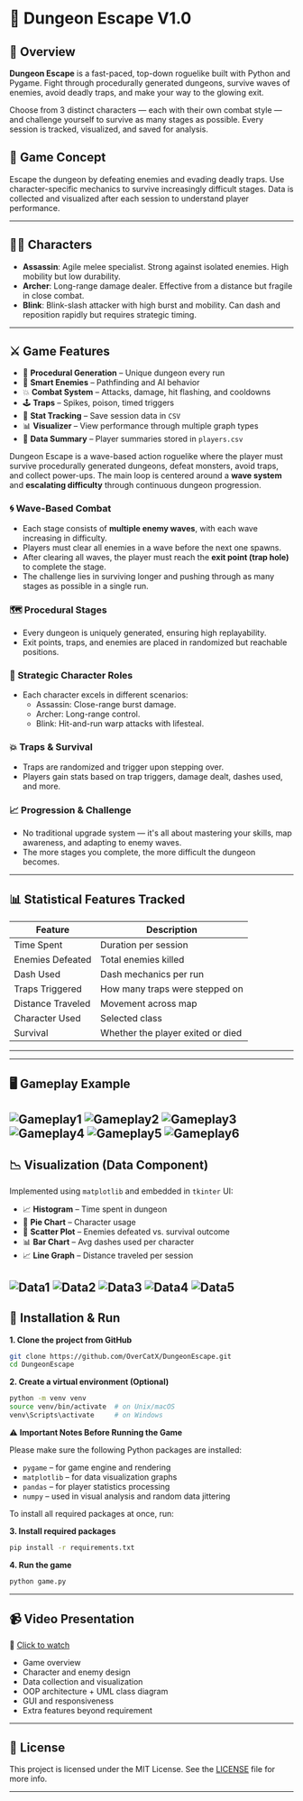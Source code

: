 
# 🐉 Dungeon Escape V1.0

## 🧭 Overview
**Dungeon Escape** is a fast-paced, top-down roguelike built with Python and Pygame.
Fight through procedurally generated dungeons, survive waves of enemies, avoid deadly traps, and make your way to the glowing exit.

Choose from 3 distinct characters — each with their own combat style — and challenge yourself to survive as many stages as possible. Every session is tracked, visualized, and saved for analysis.

## 🚀 Game Concept
Escape the dungeon by defeating enemies and evading deadly traps. Use character-specific mechanics to survive increasingly difficult stages. Data is collected and visualized after each session to understand player performance.

---

## 🧙‍♂️ Characters

- **Assassin**: Agile melee specialist. Strong against isolated enemies. High mobility but low durability.
- **Archer**: Long-range damage dealer. Effective from a distance but fragile in close combat.
- **Blink**: Blink-slash attacker with high burst and mobility. Can dash and reposition rapidly but requires strategic timing.

---

## ⚔️ Game Features

- 🔁 **Procedural Generation** – Unique dungeon every run
- 🧠 **Smart Enemies** – Pathfinding and AI behavior
- 💥 **Combat System** – Attacks, damage, hit flashing, and cooldowns
- 🕹️ **Traps** – Spikes, poison, timed triggers
- 💾 **Stat Tracking** – Save session data in `CSV`
- 📊 **Visualizer** – View performance through multiple graph types
- 📁 **Data Summary** – Player summaries stored in `players.csv`

Dungeon Escape is a wave-based action roguelike where the player must survive procedurally generated dungeons, defeat monsters, avoid traps, and collect power-ups. The main loop is centered around a **wave system** and **escalating difficulty** through continuous dungeon progression.

### 🌀 Wave-Based Combat
- Each stage consists of **multiple enemy waves**, with each wave increasing in difficulty.
- Players must clear all enemies in a wave before the next one spawns.
- After clearing all waves, the player must reach the **exit point (trap hole)** to complete the stage.
- The challenge lies in surviving longer and pushing through as many stages as possible in a single run.

### 🗺️ Procedural Stages
- Every dungeon is uniquely generated, ensuring high replayability.
- Exit points, traps, and enemies are placed in randomized but reachable positions.

### 🎯 Strategic Character Roles
- Each character excels in different scenarios:
  - Assassin: Close-range burst damage.
  - Archer: Long-range control.
  - Blink: Hit-and-run warp attacks with lifesteal.

### 💥 Traps & Survival
- Traps are randomized and trigger upon stepping over.
- Players gain stats based on trap triggers, damage dealt, dashes used, and more.

### 📈 Progression & Challenge
- No traditional upgrade system — it's all about mastering your skills, map awareness, and adapting to enemy waves.
- The more stages you complete, the more difficult the dungeon becomes.
---

## 📊 Statistical Features Tracked

| Feature | Description |
|--------|-------------|
| Time Spent | Duration per session |
| Enemies Defeated | Total enemies killed |
| Dash Used | Dash mechanics per run |
| Traps Triggered | How many traps were stepped on |
| Distance Traveled | Movement across map |
| Character Used | Selected class |
| Survival | Whether the player exited or died |

---

---
## 🖥️ Gameplay Example
![Gameplay1](https://github.com/OverCatX/DungeonEscape/blob/main/screenshots/gameplay/1_home_screen.png?raw=true)
![Gameplay2](https://github.com/OverCatX/DungeonEscape/blob/main/screenshots/gameplay/6_charactor_blink.png?raw=true)
![Gameplay3](https://github.com/OverCatX/DungeonEscape/blob/main/screenshots/gameplay/9_blink_playing.png?raw=true)
![Gameplay4](https://github.com/OverCatX/DungeonEscape/blob/main/screenshots/gameplay/8_archer_playing.png?raw=true)
![Gameplay5](https://github.com/OverCatX/DungeonEscape/blob/main/screenshots/gameplay/11_health_item.png?raw=true)
![Gameplay6](https://github.com/OverCatX/DungeonEscape/blob/main/screenshots/gameplay/2_individual_player_stat_overview.png?raw=true)
---

## 📉 Visualization (Data Component)

Implemented using `matplotlib` and embedded in `tkinter` UI:

- 📈 **Histogram** – Time spent in dungeon
- 🥧 **Pie Chart** – Character usage
- 🔵 **Scatter Plot** – Enemies defeated vs. survival outcome
- 📊 **Bar Chart** – Avg dashes used per character
- 📈 **Line Graph** – Distance traveled per session

![Data1](https://github.com/OverCatX/DungeonEscape/blob/main/screenshots/visualization/Histogram_Time_Spending.png?raw=true)
![Data2](https://github.com/OverCatX/DungeonEscape/blob/main/screenshots/visualization/Bar_Average_Dash_by_Charactor.png?raw=true)
![Data3](https://github.com/OverCatX/DungeonEscape/blob/main/screenshots/visualization/Line_Distance_Traveled.png?raw=true)
![Data4](https://github.com/OverCatX/DungeonEscape/blob/main/screenshots/visualization/Pie_Chart_Charactor_Used.png?raw=true)
![Data5](https://github.com/OverCatX/DungeonEscape/blob/main/screenshots/visualization/Scatter_Enemies_vs_Survival.png?raw=true)
---

## 🧪 Installation & Run

**1. Clone the project from GitHub**
```bash
git clone https://github.com/OverCatX/DungeonEscape.git
cd DungeonEscape
```

**2. Create a virtual environment (Optional)**
```bash
python -m venv venv
source venv/bin/activate  # on Unix/macOS
venv\Scripts\activate     # on Windows
```

⚠️ **Important Notes Before Running the Game**

Please make sure the following Python packages are installed:

- `pygame` – for game engine and rendering
- `matplotlib` – for data visualization graphs
- `pandas` – for player statistics processing
- `numpy` – used in visual analysis and random data jittering

To install all required packages at once, run:

**3. Install required packages**
```bash
pip install -r requirements.txt
```

**4. Run the game**
```bash
python game.py
```

---

## 📹 Video Presentation

🎥 [Click to watch](https://youtu.be/QCp5Ip2avjc?feature=shared)

- Game overview
- Character and enemy design
- Data collection and visualization
- OOP architecture + UML class diagram
- GUI and responsiveness
- Extra features beyond requirement

---

## 📜 License

This project is licensed under the MIT License. See the [LICENSE](./LICENSE) file for more info.

---


